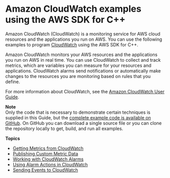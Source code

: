 # Amazon CloudWatch examples using the AWS SDK for C\+\+<a name="examples-cloudwatch"></a>

Amazon CloudWatch \(CloudWatch\) is a monitoring service for AWS cloud resources and the applications you run on AWS\. You can use the following examples to program [CloudWatch](https://aws.amazon.com/cloudwatch) using the AWS SDK for C\+\+\.

Amazon CloudWatch monitors your AWS resources and the applications you run on AWS in real time\. You can use CloudWatch to collect and track metrics, which are variables you can measure for your resources and applications\. CloudWatch alarms send notifications or automatically make changes to the resources you are monitoring based on rules that you define\.

For more information about CloudWatch, see the [Amazon CloudWatch User Guide](https://docs.aws.amazon.com/AmazonCloudWatch/latest/DeveloperGuide/)\.

**Note**  
Only the code that is necessary to demonstrate certain techniques is supplied in this Guide, but the [complete example code is available on GitHub](https://github.com/awsdocs/aws-doc-sdk-examples/tree/main/cpp)\. On GitHub you can download a single source file or you can clone the repository locally to get, build, and run all examples\.

**Topics**
+ [Getting Metrics from CloudWatch](examples-cloudwatch-get-metrics.md)
+ [Publishing Custom Metric Data](examples-cloudwatch-publish-custom-metrics.md)
+ [Working with CloudWatch Alarms](examples-cloudwatch-create-alarms.md)
+ [Using Alarm Actions in CloudWatch](examples-cloudwatch-use-alarm-actions.md)
+ [Sending Events to CloudWatch](examples-cloudwatch-send-events.md)